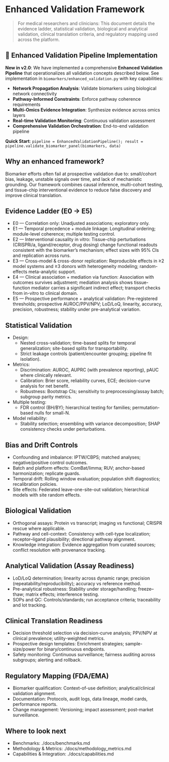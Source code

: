 # Enhanced Validation Framework

> For medical researchers and clinicians: This document details the evidence ladder, statistical validation, biological and analytical validation, clinical translation criteria, and regulatory mapping used across the platform.

## 🌟 Enhanced Validation Pipeline Implementation

**New in v2.0**: We have implemented a comprehensive **Enhanced Validation Pipeline** that operationalizes all validation concepts described below. See implementation in `biomarkers/enhanced_validation.py` with key capabilities:

- **Network Propagation Analysis**: Validate biomarkers using biological network connectivity
- **Pathway-Informed Constraints**: Enforce pathway coherence requirements  
- **Multi-Omics Evidence Integration**: Synthesize evidence across omics layers
- **Real-time Validation Monitoring**: Continuous validation assessment
- **Comprehensive Validation Orchestration**: End-to-end validation pipeline

**Quick Start**: `pipeline = EnhancedValidationPipeline(); result = pipeline.validate_biomarker_panel(biomarkers, data)`

## Why an enhanced framework?
Biomarker efforts often fail at prospective validation due to: small/cohort bias, leakage, unstable signals over time, and lack of mechanistic grounding. Our framework combines causal inference, multi-cohort testing, and tissue-chip interventional evidence to reduce false discovery and improve clinical translation.

## Evidence Ladder (E0 → E5)
- E0 — Correlation only: Unadjusted associations; exploratory only.
- E1 — Temporal precedence + module linkage: Longitudinal ordering; module-level coherence; multiple testing control.
- E2 — Interventional causality in vitro: Tissue-chip perturbations (CRISPRi/a, ligand/receptor, drug dosing) change functional readouts consistent with the biomarker’s mechanism; effect sizes with 95% CIs and replication across runs.
- E3 — Cross-model & cross-donor replication: Reproducible effects in ≥2 model systems and ≥3 donors with heterogeneity modeling; random-effects meta-analytic support.
- E4 — Clinical association + mediation via function: Association with outcomes survives adjustment; mediation analysis shows tissue-function mediator carries a significant indirect effect; transport checks from in-vitro to clinical domain.
- E5 — Prospective performance + analytical validation: Pre-registered thresholds; prospective AUROC/PPV/NPV; LoD/LoQ, linearity, accuracy, precision, robustness; stability under pre-analytical variation.

## Statistical Validation
- Design:
  - Nested cross-validation; time-based splits for temporal generalization; site-based splits for transportability.
  - Strict leakage controls (patient/encounter grouping; pipeline fit isolation).
- Metrics:
  - Discrimination: AUROC, AUPRC (with prevalence reporting), pAUC where clinically relevant.
  - Calibration: Brier score, reliability curves, ECE; decision-curve analysis for net benefit.
  - Robustness: Bootstrap CIs; sensitivity to preprocessing/assay batch; subgroup parity metrics.
- Multiple testing:
  - FDR control (BH/BY); hierarchical testing for families; permutation-based nulls for small-N.
- Model reliability:
  - Stability selection; ensembling with variance decomposition; SHAP consistency checks under perturbations.

## Bias and Drift Controls
- Confounding and imbalance: IPTW/CBPS; matched analyses; negative/positive control outcomes.
- Batch and platform effects: ComBat/limma; RUV; anchor-based harmonization; replicate guards.
- Temporal drift: Rolling window evaluation; population shift diagnostics; recalibration policies.
- Site effects: Federated leave-one-site-out validation; hierarchical models with site random effects.

## Biological Validation
- Orthogonal assays: Protein vs transcript; imaging vs functional; CRISPR rescue where applicable.
- Pathway and cell-context: Consistency with cell-type localization; receptor–ligand plausibility; directional pathway alignment.
- Knowledge integration: Evidence aggregation from curated sources; conflict resolution with provenance tracking.

## Analytical Validation (Assay Readiness)
- LoD/LoQ determination; linearity across dynamic range; precision (repeatability/reproducibility); accuracy vs reference method.
- Pre-analytical robustness: Stability under storage/handling; freeze–thaw; matrix effects; interference testing.
- SOPs and QC: Controls/standards; run acceptance criteria; traceability and lot tracking.

## Clinical Translation Readiness
- Decision threshold selection via decision-curve analysis; PPV/NPV at clinical prevalence; utility-weighted metrics.
- Prospective design templates: Enrichment strategies; sample-size/power for binary/continuous endpoints.
- Safety monitoring: Continuous surveillance; fairness auditing across subgroups; alerting and rollback.

## Regulatory Mapping (FDA/EMA)
- Biomarker qualification: Context-of-use definition; analytical/clinical validation alignment.
- Documentation: Protocols, audit logs, data lineage, model cards, performance reports.
- Change management: Versioning; impact assessment; post-market surveillance.

## Where to look next
- Benchmarks: ./docs/benchmarks.md
- Methodology & Metrics: ./docs/methodology_metrics.md
- Capabilities & Integration: ./docs/capabilities.md